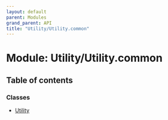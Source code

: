 ```yaml
---
layout: default
parent: Modules
grand_parent: API
title: "Utility/Utility.common"
---
```


# Module: Utility/Utility.common

## Table of contents

### Classes

- [Utility](../classes/utility_utility_common.utility.md)
